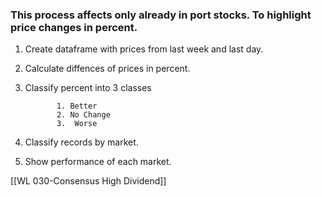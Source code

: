 ### This process affects only already in port stocks. To highlight price changes in percent.

1. Create dataframe with prices from last week and last day.  

2.   Calculate diffences of prices in percent.

3.   Classify percent into 3 classes

				1. Better
				2. No Change 
				3.  Worse

4.  Classify records by market.

5.  Show performance of each market.


[[WL 030-Consensus High Dividend]]










